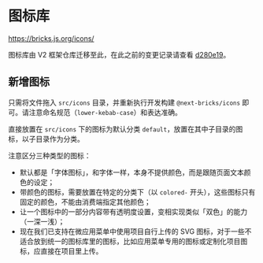 # 图标库

https://bricks.js.org/icons/

图标库由 V2 框架仓库迁移至此，在此之前的变更记录请查看 [d280e19](https://github.com/easyops-cn/next-core/tree/d280e19253d6daa996e116e8281f0cf25f0d24d2/packages/brick-icons)。

## 新增图标

只需将文件拖入 `src/icons` 目录，并重新执行开发构建 `@next-bricks/icons` 即可。请注意命名规范（`lower-kebab-case`）和表达准确。

直接放置在 `src/icons` 下的图标为默认分类 `default`，放置在其中子目录的图标，以子目录作为分类。

注意区分三种类型的图标：

- 默认都是「字体图标」，和字体一样，本身不提供颜色，而是跟随页面文本颜色的设定；
- 带颜色的图标，需要放置在特定的分类下（以 `colored-` 开头），这些图标只有固定的颜色，不能由消费端指定其他颜色；
- 让一个图标中的一部分内容带有透明度设置，变相实现类似「双色」的能力（一深一浅）；
- 现在我们已支持在微应用菜单中使用项目自行上传的 SVG 图标，对于一些不适合放到统一的图标库里的图标，比如应用菜单专用的图标或定制化项目图标，应直接在项目里上传。
